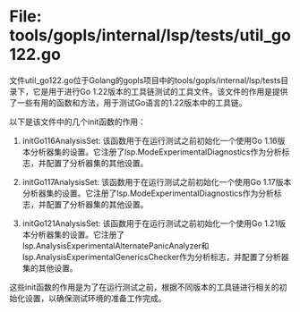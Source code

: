 # File: tools/gopls/internal/lsp/tests/util_go122.go

文件util_go122.go位于Golang的gopls项目中的tools/gopls/internal/lsp/tests目录下，它是用于进行Go 1.22版本的工具链测试的工具文件。该文件的作用是提供了一些有用的函数和方法，用于测试Go语言的1.22版本中的工具链。

以下是该文件中的几个init函数的作用：

1. initGo116AnalysisSet: 该函数用于在运行测试之前初始化一个使用Go 1.16版本分析器集的设置。它注册了lsp.ModeExperimentalDiagnostics作为分析标志，并配置了分析器集的其他设置。

2. initGo117AnalysisSet: 该函数用于在运行测试之前初始化一个使用Go 1.17版本分析器集的设置。它注册了lsp.ModeExperimentalDiagnostics作为分析标志，并配置了分析器集的其他设置。

3. initGo121AnalysisSet: 该函数用于在运行测试之前初始化一个使用Go 1.21版本分析器集的设置。它注册了lsp.AnalysisExperimentalAlternatePanicAnalyzer和lsp.AnalysisExperimentalGenericsChecker作为分析标志，并配置了分析器集的其他设置。

这些init函数的作用是为了在运行测试之前，根据不同版本的工具链进行相关的初始化设置，以确保测试环境的准备工作完成。

